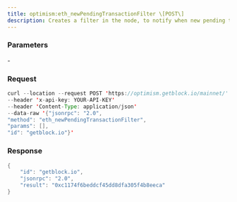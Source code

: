 ```yaml
---
title: optimism:eth_newPendingTransactionFilter \[POST\]
description: Creates a filter in the node, to notify when new pending transactionsarrive. To check if the state has changed, call eth_getFilterChanges.
---
```


### Parameters


\-

### Request

``` java
curl --location --request POST 'https://optimism.getblock.io/mainnet/' 
--header 'x-api-key: YOUR-API-KEY' 
--header 'Content-Type: application/json' 
--data-raw '{"jsonrpc": "2.0",
"method": "eth_newPendingTransactionFilter",
"params": [],
"id": "getblock.io"}'
```

###  Response

``` java
{
    "id": "getblock.io",
    "jsonrpc": "2.0",
    "result": "0xc1174f6beddcf45dd8dfa305f4b8eeca"
}
```

